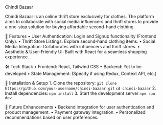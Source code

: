 Chindi Bazaar

Chindi Bazaar is an online thrift store exclusively for clothes. The platform aims to collaborate with social media influencers and thrift stores to provide a one-stop solution for buying affordable second-hand clothing.

🚀 Features
	•	User Authentication: Login and Signup functionality (Frontend Only).
	•	Thrift Store Listings: Explore second-hand clothing items.
	•	Social Media Integration: Collaborates with influencers and thrift stores.
	•	Aesthetic & User-Friendly UI: Built with React for a seamless shopping experience.

🛠 Tech Stack
	•	Frontend: React, Tailwind CSS
	•	Backend: Yet to be developed
	•	State Management: (Specify if using Redux, Context API, etc.)

📌 Installation & Setup
	1. Clone the repository:
	`git clone https://github.com/your-username/chindi-bazaar.git`
      	`cd chindi-bazaar`
	2. Install dependencies:
      	`npm install` 
  	3. Start the development server 
      	`npm run dev` 

🎯 Future Enhancements
	•	Backend integration for user authentication and product management.
	•	Payment gateway integration.
	•	Personalized recommendations based on user preferences.
   

